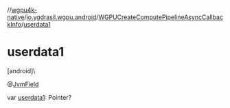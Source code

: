 //[wgpu4k-native](../../../index.md)/[io.ygdrasil.wgpu.android](../index.md)/[WGPUCreateComputePipelineAsyncCallbackInfo](index.md)/[userdata1](userdata1.md)

# userdata1

[android]\

@[JvmField](https://kotlinlang.org/api/core/kotlin-stdlib/kotlin.jvm/-jvm-field/index.html)

var [userdata1](userdata1.md): Pointer?